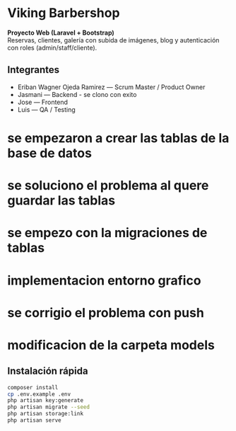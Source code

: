  # Viking Barbershop

**Proyecto Web (Laravel + Bootstrap)**  
Reservas, clientes, galería con subida de imágenes, blog y autenticación con roles (admin/staff/cliente).

## Integrantes
- Eriban Wagner Ojeda Ramirez — Scrum Master / Product Owner
- Jasmani — Backend - se clono con exito
- Jose — Frontend
- Luis — QA / Testing


# se empezaron a crear las tablas de la base de datos
# se soluciono el problema al quere guardar las tablas
# se empezo con la migraciones de tablas
# implementacion entorno grafico
# se corrigio el problema con push
# modificacion de la carpeta models


## Instalación rápida
```bash
composer install
cp .env.example .env
php artisan key:generate
php artisan migrate --seed
php artisan storage:link
php artisan serve

